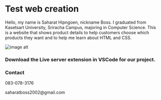# Test web creation
<P>Hello, my name is Saharat Hipngoen, nickname Boss. I graduated from Kasetsart University, Sriracha Campus, majoring in Computer Science. This is a website that shows product details to help customers choose which products they want and to help me learn about HTML and CSS.</P>

![image alt](https://github.com/bbbbBoss/Test/blob/main/Screenshot%202025-06-17%20220946.png?raw=true)

<h3>Download the Live server extension in VSCode for our project.</h3>
<h3>Contact</h3>
<p>083-078-3176</p>
<p>saharatboss2002@gmail.com</p>
